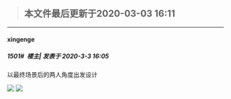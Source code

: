 > ## **本文件最后更新于2020-03-03 16:11** 



*****

####  xingenge  
##### 1501#         楼主| 发表于 2020-3-3 16:05




以最终场景后的两人角度出发设计

<img src="http://wx3.sinaimg.cn/large/740ca5e5gy1gcgss1joa0j21h20l6n72.jpg" referrerpolicy="no-referrer">
<img src="http://wx3.sinaimg.cn/large/740ca5e5gy1gcgss2fz4vj216g0u07qc.jpg" referrerpolicy="no-referrer">





                                                 